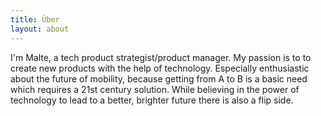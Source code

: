 ```yaml
---
title: Über
layout: about
---
```

I'm Malte, a tech product strategist/product manager. My passion is to to create new products with the help of technology. Especially enthusiastic about the future of mobility, because getting from A to B is a basic need which requires a 21st century solution. While believing in the power of technology to lead to a better, brighter future there is also a flip side.
